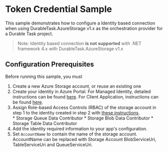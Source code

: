 # Token Credential Sample

This sample demonstrates how to configure a Identity based connection when using DurableTask.AzureStorage v1.x as the orchestration provider for a Durable Task project.

> Note: 
> Identity based connection **is not supported** with .NET framework 4.x with DurableTask.AzureStorage v1.x

## Configuration Prerequisites

Before running this sample, you must

1. Create a new Azure Storage account, or reuse an existing one
2. Create your identity in Azure Portal. For Managed Identity, detailed instructions can be found [here](https://learn.microsoft.com/en-us/azure/app-service/overview-managed-identity?tabs=portal%2Chttp). For Client Application, instructions can be found [here](https://learn.microsoft.com/en-us/azure/healthcare-apis/register-application). 
3. Assign Role-based Access Controls (RBAC) of the storage account in step 1 to the identity created in step 2 with [these instructions](https://learn.microsoft.com/en-us/azure/role-based-access-control/role-assignments-portal-managed-identity#Overview).  
        * Storage Queue Data Contributor
        * Storage Blob Data Contributor
        * Storage Table Data Contributor
4. Add the identity required information to your app's configuration.
4. Set `AccountName` to contain the name of the storage account. AccountName can be replaced with Storage Account BlobServiceUri, TableServiceUri and QueueServiceUri. 
